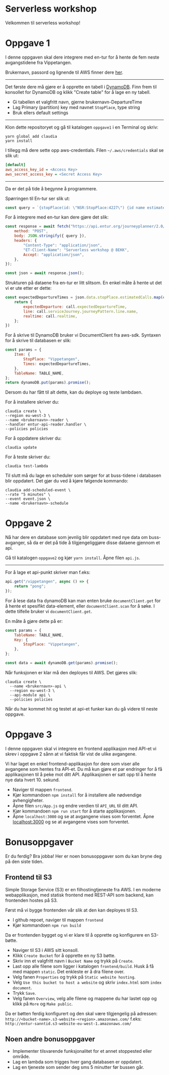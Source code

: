 # Serverless workshop

Velkommen til serverless workshop!

# Oppgave 1

I denne oppgaven skal dere integrere med en-tur for å hente de fem neste avgangstidene fra Vippetangen.

Brukernavn, passord og lignende til AWS finner dere [her](https://docs.google.com/spreadsheets/d/1V8LzTbTflFzzFnD2Opz24lKQOuRJd7UFMHfwCU2t61M/edit?usp=sharing).

---

Det første dere må gjøre er å opprette en tabell i [DynamoDB](https://aws.amazon.com/dynamodb).
Finn frem til konsollet for DynamoDB og klikk "Create table" for å lage en ny tabell.

*   Gi tabellen et valgfritt navn, gjerne brukernavn-DepartureTime
*   Lag Primary (partition) key med navnet `StopPlace`, type string
*   Bruk ellers default settings

---

Klon dette repositoryet og gå til katalogen `oppgave1` i en Terminal og skriv:

```shell
yarn global add claudia
yarn install
```

I tillegg må dere sette opp aws-credentials. Filen `~/.aws/credentials` skal se slik ut:

```ini
[default]
aws_access_key_id = <Access Key>
aws_secret_access_key = <Secret Access Key>
```

---

Da er det på tide å begynne å programmere.

Spørringen til En-tur ser slik ut:

```javascript
const query = `{stopPlace(id: \"NSR:StopPlace:4227\") {id name estimatedCalls(startTime: \"${moment().format()}\", timeRange: 72100, numberOfDepartures: 10) { realtime aimedArrivalTime aimedDepartureTime expectedArrivalTime expectedDepartureTime actualArrivalTime actualDepartureTime date forBoarding forAlighting destinationDisplay { frontText } quay {   id } serviceJourney {   journeyPattern {     line {  id  name  transportMode     }   } }    }}}`;
```

For å integrere med en-tur kan dere gjøre det slik:

```JavaScript
const response = await fetch("https://api.entur.org/journeyplanner/2.0/index/graphql", {
    method: "POST",
    body: JSON.stringify({ query }),
    headers: {
        "Content-Type": "application/json",
        "ET-Client-Name": "Serverless workshop @ BEKK",
        Accept: "application/json",
    },
});

const json = await response.json();
```

Strukturen på dataene fra en-tur er litt slitsom. En enkel måte å hente ut det vi er ute etter er dette:

```JavaScript
const expectedDepartureTimes = json.data.stopPlace.estimatedCalls.map(call => {
    return {
        expectedDeparture: call.expectedDepartureTime,
        line: call.serviceJourney.journeyPattern.line.name,
        realtime: call.realtime,
    };
})
```

For å skrive til DynamoDB bruker vi DocumentClient fra aws-sdk.
Syntaxen for å skrive til databasen er slik:

```javascript
const params = {
    Item: {
        StopPlace: "Vippetangen",
        Times: expectedDepartureTimes,
    },
    TableName: TABLE_NAME,
};
return dynamoDB.put(params).promise();
```

Dersom du har fått til alt dette, kan du deploye og teste lambdaen.

For å installere skriver du:

```shell
claudia create \
--region eu-west-3 \
--name <brukernavn>-reader \
--handler entur-api-reader.handler \
--policies policies
```

For å oppdatere skriver du:

```shell
claudia update
```

For å teste skriver du:

```shell
claudia test-lambda
```

Til slutt må du lage en scheduler som sørger for at buss-tidene i databasen blir oppdatert. Det gjør du ved å kjøre følgende kommando:

```shell
claudia add-scheduled-event \
--rate "5 minutes" \
--event event.json \
--name <brukernavn>-schedule
```

# Oppgave 2

Nå har dere en database som jevnlig blir oppdatert med nye data om buss-avganger, så da er det på tide å tilgjengeliggjøre disse dataene gjennom et api.

Gå til katalogen `oppgave2` og kjør `yarn install`. Åpne filen `api.js`.

---

For å lage et api-punkt skriver man f.eks:

```javascript
api.get("/vippetangen", async () => {
    return "pong";
});
```

For å lese data fra dynamoDB kan man enten bruke `documentClient.get` for å hente et spesifikt data-element, eller `documentClient.scan` for å søke. I dette tilfelle bruker vi `documentClient.get`.

En måte å gjøre dette på er:

```JavaScript
const params = {
    TableName: TABLE_NAME,
    Key: {
        StopPlace: "Vippetangen",
    },
};

const data = await dynamoDB.get(params).promise();
```

Når funksjonen er klar må den deployes til AWS. Det gjøres slik:

```shell
claudia create \
  --name <brukernavn>-api \
  --region eu-west-3 \
  --api-module api \
  --policies policies
```

Når du har kommet hit og testet at api-et funker kan du gå videre til neste oppgave.

# Oppgave 3

I denne oppgaven skal vi integrere en frontend applikasjon med API-et vi skrev i oppgave 2 sånn at vi faktisk får vist de ulike avgangene.

Vi har laget en enkel frontend-applikasjon for dere som viser alle avgangene som hentes fra API-et. Du må kun gjøre et par endringer for å få applikasjonen til å peke mot ditt API. Applikasjonen er satt opp til å hente nye data hvert 10. sekund.

*   Naviger til mappen `frontend`.
*   Kjør kommandoen `npm install` for å installere alle nødvendige avhengigheter.
*   Åpne filen `src/App.js` og endre verdien til `API_URL` til ditt API.
*   Kjør kommandoen `npm run start` for å starte applikasjonen.
*   Åpne `localhost:3000` og se at avgangene vises som forventet.
    Åpne [localhost:3000](http://localhost:3000) og se at avgangene vises som forventet.

# Bonusoppgaver

Er du ferdig? Bra jobba! Her er noen bonusoppgaver som du kan bryne deg på den siste tiden.

## Frontend til S3

Simple Storage Service (S3) er en filhostingtjeneste fra AWS. I en moderne webapplikasjon, med statisk frontend med REST-API som backend, kan frontenden hostes på S3.

Først må vi bygge frontenden vår slik at den kan deployes til S3.

*   I github repoet, naviger til mappen `frontend`
*   Kjør kommandoen `npm run build`

Da er frontenden bygget og vi er klare til å opprette og konfigurere en S3-bøtte.

*   Naviger til S3 i AWS sitt konsoll.
*   Klikk `Create Bucket` for å opprette en ny S3 bøtte.
*   Skriv inn et valgfritt navn i `Bucket Name` og trykk på `Create`.
*   Last opp alle filene som ligger i katalogen `frontend/build`. Husk å få med mappen `static`. Det enkleste er å dra filene over.
*   Velg fanen `Properties` og trykk på `Static website hosting`.
*   Velg `Use this bucket to host a website` og skriv `index.html` som `index document`.
*   Trykk `Save`.
*   Velg fanen `Overview`, velg alle filene og mappene du har lastet opp og klikk på `More` og `Make public`.

Da er bøtten ferdig konfigurert og den skal være tilgjengelig på adressen: `http://<bucket-name>.s3-website-<region>.amazonaws.com/` f.eks: `http://entur-sanntid.s3-website-eu-west-1.amazonaws.com/`

## Noen andre bonusoppgaver

*   Implementer tilsvarende funksjonalitet for et annet stoppested eller område.
*   Lag en lambda som trigges hver gang databasen er oppdatert.
*   Lag en tjeneste som sender deg sms 5 minutter før bussen går.

